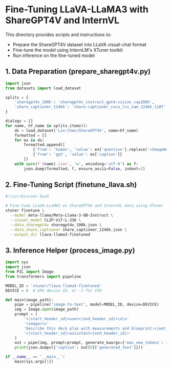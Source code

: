 # Fine-Tuning LLaVA-LLaMA3 with ShareGPT4V and InternVL

This directory provides scripts and instructions to:
- Prepare the ShareGPT4V dataset into LLaVA visual-chat format
- Fine-tune the model using InternLM's XTuner toolkit
- Run inference on the fine-tuned model

## 1. Data Preparation (prepare_sharegpt4v.py)

```python
import json
from datasets import load_dataset

splits = {
    'sharegpt4v_100k': 'sharegpt4v_instruct_gpt4-vision_cap100k',
    'share_captioner_1246k': 'share-captioner_coco_lcs_sam_1246k_1107'
}

dialogs = []
for name, hf_name in splits.items():
    ds = load_dataset('Lin-Chen/ShareGPT4V', name=hf_name)
    formatted = []
    for ex in ds:
        formatted.append([
            {'from': 'human', 'value': ex['question'].replace('<ImageHere>', '<image>')},
            {'from': 'gpt', 'value': ex['caption']}
        ])
    with open(f'{name}.json', 'w', encoding='utf-8') as f:
        json.dump(formatted, f, ensure_ascii=False, indent=2)
```

## 2. Fine-Tuning Script (finetune_llava.sh)

```bash
#!/usr/bin/env bash

# Fine-tune LLaVA-LLaMA3 on ShareGPT4V and InternVL data using XTuner
xtuner finetune \
  --model meta-llama/Meta-Llama-3-8B-Instruct \
  --visual_model CLIP-ViT-L-336 \
  --data_sharegpt4v sharegpt4v_100k.json \
  --data_share_captioner share_captioner_1246k.json \
  --output_dir llava-llama3-finetuned
```

## 3. Inference Helper (process_image.py)

```python
import sys
import json
from PIL import Image
from transformers import pipeline

MODEL_ID = 'xtuner/llava-llama3-finetuned'
DEVICE = 0  # GPU device ID, or -1 for CPU

def main(image_path):
    pipe = pipeline('image-to-text', model=MODEL_ID, device=DEVICE)
    img = Image.open(image_path)
    prompt = (
        '<|start_header_id|>user<|end_header_id|>\n\n'
        '<image>\n'
        'Describe this deck plan with measurements and blueprint:<|eot_id|>\n'
        '<|start_header_id|>assistant<|end_header_id|>'
    )
    out = pipe(img, prompt=prompt, generate_kwargs={'max_new_tokens': 200})
    print(json.dumps({'caption': out[0]['generated_text']}))

if __name__ == '__main__':
    main(sys.argv[1])
```